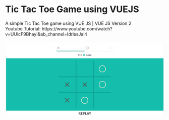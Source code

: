 <h1>Tic Tac Toe Game using VUEJS</h1>
<p>
  A simple Tic Tac Toe game using VUE JS | VUE JS Version 2
  <br>
  Youtube Tutorial: https://www.youtube.com/watch?v=UUlcF9BhayI&ab_channel=IdrissJairi
</p>
<img src = "tictactoe_screenshot.PNG" alt = "Tic Tac Toe Screenshot" >
